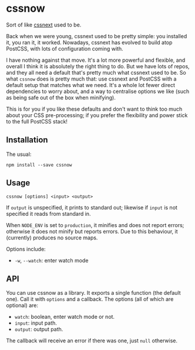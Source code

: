 
# cssnow

Sort of like [cssnext](http://cssnext.io/) used to be.

Back when we were young, cssnext used to be pretty simple: you installed it, you ran it, it worked.
Nowadays, cssnext has evolved to build atop PostCSS, with lots of configuration coming with.

I have nothing against that move. It's a lot more powerful and flexible, and overall I think it is
absolutely the right thing to do. But we have lots of repos, and they all need a default that's
pretty much what cssnext used to be. So what `cssnow` does is pretty much that: use cssnext and
PostCSS with a default setup that matches what we need. It's a whole lot fewer direct dependencies
to worry about, and a way to centralise options we like (such as being safe out of the box when
minifying).

This is for you if you like these defaults and don't want to think too much about your CSS
pre-processing; if you prefer the flexibility and power stick to the full PostCSS stack!

## Installation

The usual:

    npm install --save cssnow

## Usage

    cssnow [options] <input> <output>

If `output` is unspecified, it prints to standard out; likewise if `input` is not specified it reads
from standard in.

When `NODE_ENV` is set to `production`, it minifies and does not report errors; otherwise it does
not minify but reports errors. Due to this behaviour, it (currently) produces no source maps.

Options include:

* `-w`, `--watch`: enter watch mode

## API

You can use cssnow as a library. It exports a single function (the default one). Call it with
`options` and a callback. The options (all of which are optional) are:

* `watch`: boolean, enter watch mode or not.
* `input`: input path.
* `output`: output path.

The callback will receive an error if there was one, just `null` otherwise.

